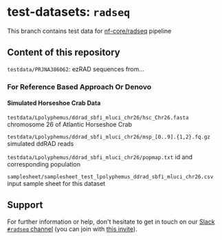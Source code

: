 # test-datasets: `radseq`

This branch contains test data for [nf-core/radseq](blah) pipeline

## Content of this repository

`testdata/PRJNA386062`: ezRAD sequences from...

### For Reference Based Approach Or Denovo

#### Simulated Horseshoe Crab Data

`testdata/Lpolyphemus/ddrad_sbfi_mluci_chr26/hsc_Chr26.fasta` chromosome 26 of Atlantic Horseshoe Crab

`testdata/Lpolyphemus/ddrad_sbfi_mluci_chr26/msp_[0..9].{1,2}.fq.gz` simulated ddRAD reads

`testdata/Lpolyphemus/ddrad_sbfi_mluci_chr26/popmap.txt` id and corresponding population

`samplesheet/samplesheet_test_lpolyphemus_ddrad_sbfi_mluci_chr26.csv` input sample sheet for this dataset

## Support

For further information or help, don't hesitate to get in touch on our [Slack `#radseq` channel](https://nfcore.slack.com/channels/radseq) (you can join with [this invite](https://nf-co.re/join/slack)).

